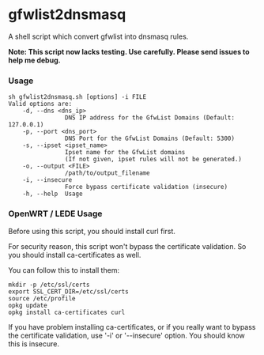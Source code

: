 # gfwlist2dnsmasq
A shell script which convert gfwlist into dnsmasq rules.

__Note: This script now lacks testing. Use carefully. Please send issues to help me debug.__

### Usage
```
sh gfwlist2dnsmasq.sh [options] -i FILE
Valid options are:
    -d, --dns <dns_ip>
                DNS IP address for the GfwList Domains (Default: 127.0.0.1)
    -p, --port <dns_port>
                DNS Port for the GfwList Domains (Default: 5300)
    -s, --ipset <ipset_name>
                Ipset name for the GfwList domains
                (If not given, ipset rules will not be generated.)
    -o, --output <FILE>
                /path/to/output_filename
    -i, --insecure
                Force bypass certificate validation (insecure)
    -h, --help  Usage
```

### OpenWRT / LEDE Usage

Before using this script, you should install curl first.

For security reason, this script won't bypass the certificate validation. So you should install ca-certificates as well.

You can follow this to install them:

```
mkdir -p /etc/ssl/certs
export SSL_CERT_DIR=/etc/ssl/certs
source /etc/profile
opkg update
opkg install ca-certificates curl
```

If you have problem installing ca-certificates, or if you really want to bypass the certificate validation, use '-i' or '--insecure' option. You should know this is insecure.
